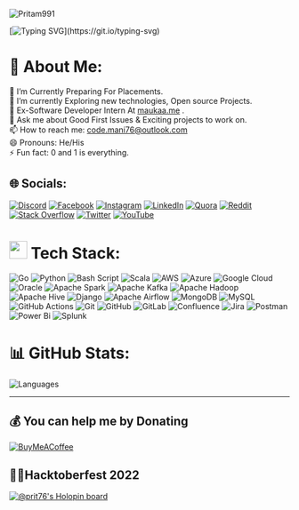 <p align="left"> <img src="https://komarev.com/ghpvc/?username=Pritam991&label=Profile%20views&color=0e75b6&style=flat" alt="Pritam991" /> </p>

[![Typing SVG](https://readme-typing-svg.demolab.com?font=fira+code&weight=500&pause=1000&color=45F70C&center=true&multiline=true&repeat=false&width=404&height=130&lines=Hey+there!+%F0%9F%91%8B;Welcome+to+my+profile!)](https://git.io/typing-svg)




# 💫 About Me:
🔭 I’m Currently Preparing For Placements.<br>🌱 I’m currently Exploring new technologies, Open source Projects.<br>🤔 Ex-Software Developer Intern At [maukaa.me](https://maukaa.me/) .<br>💬 Ask me about Good First Issues & Exciting projects to work on.<br>📫 How to reach me: code.mani76@outlook.com<br>😄 Pronouns: He/His<br>⚡ Fun fact: 0 and 1 is everything.


              


## 🌐 Socials:
[![Discord](https://img.shields.io/badge/Discord-%237289DA.svg?logo=discord&logoColor=white)](htttps://discord.gg/#9332) [![Facebook](https://img.shields.io/badge/Facebook-%231877F2.svg?logo=Facebook&logoColor=white)](https://facebook.com/pritam.mani.16) [![Instagram](https://img.shields.io/badge/Instagram-%23E4405F.svg?logo=Instagram&logoColor=white)](https://instagram.com/pritam_mani) [![LinkedIn](https://img.shields.io/badge/LinkedIn-%230077B5.svg?logo=linkedin&logoColor=white)](https://linkedin.com/in/pritam-kumar-mani-37bb62215) [![Quora](https://img.shields.io/badge/Quora-%23B92B27.svg?logo=Quora&logoColor=white)](https://quora.com/profile/Pritam-Kumar-Mani-3363) [![Reddit](https://img.shields.io/badge/Reddit-%23FF4500.svg?logo=Reddit&logoColor=white)](https://reddit.com/user/Prit_Code_76) [![Stack Overflow](https://img.shields.io/badge/-Stackoverflow-FE7A16?logo=stack-overflow&logoColor=white)](https://stackoverflow.com/users/18311245) [![Twitter](https://img.shields.io/badge/Twitter-%231DA1F2.svg?logo=Twitter&logoColor=white)](https://twitter.com/mani_3363) [![YouTube](https://img.shields.io/badge/YouTube-%23FF0000.svg?logo=YouTube&logoColor=white)](https://youtube.com/c/cyberX) 

# <img src = "https://media2.giphy.com/media/QssGEmpkyEOhBCb7e1/giphy.gif?cid=ecf05e47a0n3gi1bfqntqmob8g9aid1oyj2wr3ds3mg700bl&rid=giphy.gif" width = 32px> Tech Stack:
<p align="left"> 

![Go](https://img.shields.io/badge/go-%2300ADD8.svg?style=for-the-badge&logo=go&logoColor=white) ![Python](https://img.shields.io/badge/python-3670A0?style=for-the-badge&logo=python&logoColor=ffdd54) ![Bash Script](https://img.shields.io/badge/bash_script-%23121011.svg?style=for-the-badge&logo=gnu-bash&logoColor=white) ![Scala](https://img.shields.io/badge/scala-%23DC322F.svg?style=for-the-badge&logo=scala&logoColor=white) ![AWS](https://img.shields.io/badge/AWS-%23FF9900.svg?style=for-the-badge&logo=amazon-aws&logoColor=white) ![Azure](https://img.shields.io/badge/azure-%230072C6.svg?style=for-the-badge&logo=microsoftazure&logoColor=white) ![Google Cloud](https://img.shields.io/badge/GoogleCloud-%234285F4.svg?style=for-the-badge&logo=google-cloud&logoColor=white) ![Oracle](https://img.shields.io/badge/Oracle-F80000?style=for-the-badge&logo=oracle&logoColor=white) ![Apache Spark](https://img.shields.io/badge/Apache%20Spark-FDEE21?style=for-the-badge&logo=apachespark&logoColor=black) ![Apache Kafka](https://img.shields.io/badge/Apache%20Kafka-000?style=for-the-badge&logo=apachekafka) ![Apache Hadoop](https://img.shields.io/badge/Apache%20Hadoop-66CCFF?style=for-the-badge&logo=apachehadoop&logoColor=black) ![Apache Hive](https://img.shields.io/badge/Apache%20Hive-FDEE21?style=for-the-badge&logo=apachehive&logoColor=black) ![Django](https://img.shields.io/badge/django-%23092E20.svg?style=for-the-badge&logo=django&logoColor=white) ![Apache Airflow](https://img.shields.io/badge/Apache%20Airflow-017CEE?style=for-the-badge&logo=Apache%20Airflow&logoColor=white) ![MongoDB](https://img.shields.io/badge/MongoDB-%234ea94b.svg?style=for-the-badge&logo=mongodb&logoColor=white) ![MySQL](https://img.shields.io/badge/mysql-4479A1.svg?style=for-the-badge&logo=mysql&logoColor=white) ![GitHub Actions](https://img.shields.io/badge/github%20actions-%232671E5.svg?style=for-the-badge&logo=githubactions&logoColor=white) ![Git](https://img.shields.io/badge/git-%23F05033.svg?style=for-the-badge&logo=git&logoColor=white) ![GitHub](https://img.shields.io/badge/github-%23121011.svg?style=for-the-badge&logo=github&logoColor=white) ![GitLab](https://img.shields.io/badge/gitlab-%23181717.svg?style=for-the-badge&logo=gitlab&logoColor=white) ![Confluence](https://img.shields.io/badge/confluence-%23172BF4.svg?style=for-the-badge&logo=confluence&logoColor=white) ![Jira](https://img.shields.io/badge/jira-%230A0FFF.svg?style=for-the-badge&logo=jira&logoColor=white) ![Postman](https://img.shields.io/badge/Postman-FF6C37?style=for-the-badge&logo=postman&logoColor=white) ![Power Bi](https://img.shields.io/badge/power_bi-F2C811?style=for-the-badge&logo=powerbi&logoColor=black) ![Splunk](https://img.shields.io/badge/splunk-%23000000.svg?style=for-the-badge&logo=splunk&logoColor=white)

# 📊 GitHub Stats:

<p>
    <img align="center" src="https://github-readme-stats.vercel.app/api/top-langs/?username=Pritam991&langs_count=20&layout=donut-vertical&theme=dark#gh-dark-mode-only" alt="Languages" />
</p>








---


  ## 💰 You can help me by Donating
  [![BuyMeACoffee](https://img.shields.io/badge/Buy%20Me%20a%20Coffee-ffdd00?style=for-the-badge&logo=buy-me-a-coffee&logoColor=black)](https://buymeacoffee.com/pritammaniX) 
  
  
  ## 👨‍💻Hacktoberfest 2022
 [![@prit76's Holopin board](https://holopin.me/prit76)](https://holopin.io/@prit76)
  <!-- Proudly created with GPRM ( https://gprm.itsvg.in ) -->
  
  
 
